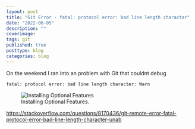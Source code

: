 ```yaml
---
layout: post
title: "Git Error - fatal: protocol error: bad line length character"
date: "2022-06-05"
description: ""
coverimage: 
tags: git
published: true
posttype: blog
categories: blog
---
```


On the weekend I ran into an problem with Git that couldnt debug

```
fatal: protocol error: bad line length character: Warn
```

<figure class="figure text-center col-xs-12 col-sm-12 col-lg-12">
<img src="/static/f01e5588-7993-4a9a-963f-0a6f28881677.png" class="img-fluid" alt="Installing Optional Features">
<figcaption class="figure-caption text-center fw-normal text-dark">Installing Optional Features.</figcaption>
</figure>


https://stackoverflow.com/questions/8170436/git-remote-error-fatal-protocol-error-bad-line-length-character-unab
